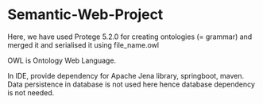 # Semantic-Web-Project

Here, we have used Protege 5.2.0 for creating ontologies (= grammar) and merged it and serialised it using file_name.owl

OWL is Ontology Web Language.

In IDE, provide dependency for Apache Jena library, springboot, maven. Data persistence in database is not used here hence database dependency is not needed.

